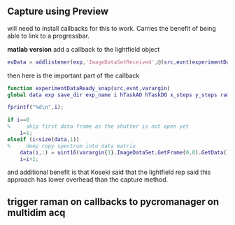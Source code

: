 ## Capture using Preview

will need to install callbacks for this to work. Carries the benefit of being able to link to a progressbar.

**matlab version**
add a callback to the lightfield object
```matlab
evData = addlistener(exp,'ImageDataSetReceived',@(src,evnt)experimentDataReady_snap(src,evnt,source));
```
then here is the important part of the callback

```matlab
function experimentDataReady_snap(src,evnt,varargin)
global data exp save_dir exp_name i hTaskAO hTaskDO x_steps y_steps raman_peak

fprintf("%d\n",i);

if i==0
%     skip first data frame as the shutter is not open yet
    i=1;
elseif (i<size(data,1))
%     deep copy spectrum into data matrix
    data(i,:) = uint16(varargin{1}.ImageDataSet.GetFrame(0,0).GetData());
    i=i+1;
```

and additional benefit is that Koseki said that the lightfield rep said this approach has lower overhead than the capture method. 

## trigger raman on callbacks to pycromanager on multidim acq

##
